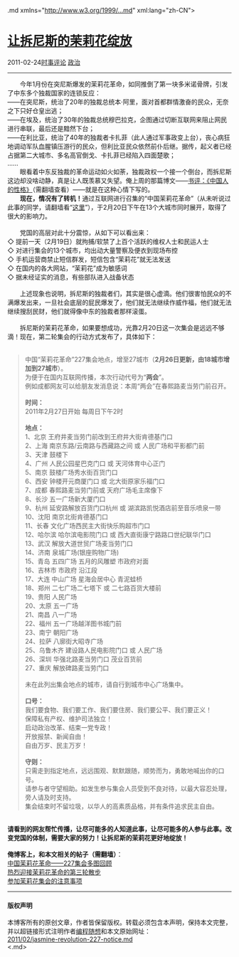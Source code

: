 <!DOCTYPE.md>
.md xmlns="http://www.w3.org/1999/...md" xml:lang="zh-CN">
<head>
<meta http-equiv="Content-Type" content="text.md; charset=utf-8" />
<meta name="generator" content="Python script by program.think@gmail.com" />
<meta name="provider" content="program-think.blogspot.com" />
<link type="text/css" rel="stylesheet" href="../../css/program-think.css" />
<title>让拆尼斯的茉莉花绽放 - 编程随想的博客</title>
</head>
<body>
<div id="main" style="width:100%;">
<h1><a href="../../index.md" title="回到首页">让拆尼斯的茉莉花绽放</a></h1>
<div class="post-info"><span class="date-header">2011-02-24</span><a href="../../tags/E697B6E4BA8BE8AF84E8AEBA.md" class="tag">时事评论</a> <a href="../../tags/E694BFE6B2BB.md" class="tag">政治</a> </div>
<hr>
<div class="post">
&#12288;&#12288;今年1月份在突尼斯爆发的茉莉花革命，如同推倒了第一块多米诺骨牌，引发了中东多个独裁国家的连锁反应：<br />——在突尼斯，统治了20年的独裁总统本·阿里，面对首都群情激奋的民众，无奈之下只好仓皇出逃；<br />——在埃及，统治了30年的独裁总统穆巴拉克，企图通过切断互联网来阻止网民进行串联，最后还是黯然下台；<br />——在利比亚，统治了40年的独裁者卡扎菲（此人通过军事政变上台），丧心病狂地调动军队血腥镇压游行的民众，但利比亚民众依然前仆后继。据传，起义者已经占据第二大城市、多名高官倒戈、卡扎菲已经陷入四面楚歌；<br />......<br />&#12288;&#12288;眼看着中东反独裁的革命运动如火如荼，独裁政权一个接一个倒台，而拆尼斯这边却没啥动静，真是让人既羡慕又失望。俺上周的那篇博文——<a href="../../2011/02/book-review-chinese-characteristics.md" target="_blank">书评：《中国人的性格》</a>（需翻墙查看）——就是在这种心情下写的。<br />&#12288;&#12288;<b>现在，情况有了转机！</b>通过互联网进行召集的“中国茉莉花革命”（从未听说过此事的同学，请翻墙看“<a href="http://zh.wikipedia.org/wiki/%E4%B8%AD%E5%9C%8B%E8%8C%89%E8%8E%89%E8%8A%B1%E9%9D%A9%E5%91%BD" target="_blank" rel="nofollow">这里</a>”），于2月20日下午在13个大城市同时展开，取得了很大的影响力。<!--program-think--><br /><br />&#12288;&#12288;党国的高层对此十分震惊，从如下可以看出来：<br />◇ 提前一天（2月19日）就拘捕/软禁了上百个活跃的维权人士和民运人士<br />◇ 对进行集会的13个城市，均出动大量警察及便衣到现场布控<br />◇ 手机运营商禁止短信群发，短信包含“茉莉花”就无法发送<br />◇ 在国内的各大网站，“茉莉花”成为敏感词<br />◇ 据未经证实的消息，有些部队进入战备状态<br /><br />&#12288;&#12288;上述现象也说明，拆尼斯的独裁者们，其实是很心虚滴。他们很害怕民众的不满爆发出来，一旦社会底层的屁民爆发了，他们就无法继续作威作福，他们就无法继续搜刮民财，他们就得像中东的独裁者那样滚蛋。<br /><br />&#12288;&#12288;拆尼斯的茉莉花革命，如果要想成功，光靠2月20日这一次集会是远远不够滴！现在，第二轮集会的行动方式发布了，具体如下：<br /><br /><blockquote>中国“茉莉花革命”227集会地点，增至27城市（<b>2月26日更新，由18城市增加到27城市</b>）。<br />为便于在国内互联网传播，本次行动代号为“<b>两会</b>”。<br />例如成都网友可以给朋友发消息说：本周“两会”在春熙路麦当劳门前召开。<br /><br /><b>时间：</b><br />2011年2月27日开始 每周日下午2时<br /><br /><b>地点：</b><br />1、北京 王府井麦当劳门前改到王府井大街肯德基门口<br />2、上海 南京东路/云南路与西藏路之间 或 人民广场和平影都门前<br />3、天津 鼓楼下<br />4、广州 人民公园星巴克门口 或 天河体育中心正门<br />5、南京 鼓楼广场秀水街百货门口<br />6、西安 钟楼开元商厦门口 或 北大街原家乐福门口<br />7、成都 春熙路麦当劳门前或 天府广场毛主席像下<br />8、长沙 五一广场新大厦门口<br />9、杭州 延安路解放百货门口杭州 或 湖滨路凯悦酒店前至音乐喷泉一带<br />10、沈阳 南京北街肯德基门口<br />11、长春 文化广场西民主大街快乐购超市门口<br />12、哈尔滨 哈尔滨电影院门口 或 西大直街康宁路路口世纪联华门口<br />13、武汉 解放大道世贸广场麦当劳门口<br />14、济南 泉城广场(银座购物广场)<br />15、青岛 五四广场 五月的风雕塑 市政府对面<br />16、吉林市 市政府 沿江段<br />17、大连 中山广场 星海会居中心 青泥蛙桥<br />18、郑州 二七广场二七塔下 或 二七路百货大楼前<br />19、贵阳 人民广场<br />20、太原 五一广场<br />21、南昌 八一广场<br />22、福州 五一广场越洋图书城门前<br />23、南宁 朝阳广场<br />24、拉萨 八廓街大昭寺广场<br />25、乌鲁木齐 建设路人民电影院门口 或 人民广场<br />26、深圳 华强北路麦当劳门口 茂业百货前<br />27、重庆 解放碑路麦当劳门口<br /><br />未在此列出集会地点的城市，请自行到城市中心广场集中。<br /><br /><b>口号：</b><br />我们要食物、我们要工作、我们要住房、我们要公平、我们要正义！<br />保障私有产权、维护司法独立！<br />启动政治改革、结束一党专政！<br />开放报禁、新闻自由！<br />自由万岁、民主万岁！<br /><br /><b>守则：</b><br />只需走到指定地点，远远围观、默默跟随，顺势而为，勇敢地喊出你的口号。<br />请参与者守望相助。如发生参与集会人员受到不良对待，以最大容忍处理，旁人请及时支持。<br />集会结束时不留垃圾，以华人的高素质品格，并有条件追求民主自由。<br /></blockquote><br /><b>请看到的网友帮忙传播，让尽可能多的人知道此事，让尽可能多的人参与此事。改变党国的体制，需要大家的努力！让拆尼斯的茉莉花更好地绽放！</b><br /><br /><b>俺博客上，和本文相关的帖子（需翻墙）</b>：<br /><a href="../../2011/03/jasmine-revolution-227-photo.md">中国茉莉花革命——227集会多图回顾</a><br /><a href="../../2011/03/jasmine-revolution-306-notice.md">热烈迎接茉莉花革命的第三轮散步</a><br /><a href="../../2011/03/jasmine-revolution-how-to.md">参加茉莉花集会的注意事项</a><div class="blogger-post-footer">
</div>
<hr>
<div class="copyright">
<h4>版权声明</h4>
本博客所有的原创文章，作者皆保留版权。转载必须包含本声明，保持本文完整，并以超链接形式注明作者<a href="mailto:program.think@gmail.com">编程随想</a>和本文原始网址：<br>
<a href="2011/02/jasmine-revolution-227-notice.md">2011/02/jasmine-revolution-227-notice.md</a>
</div>
</div>
</body>
<.md>
